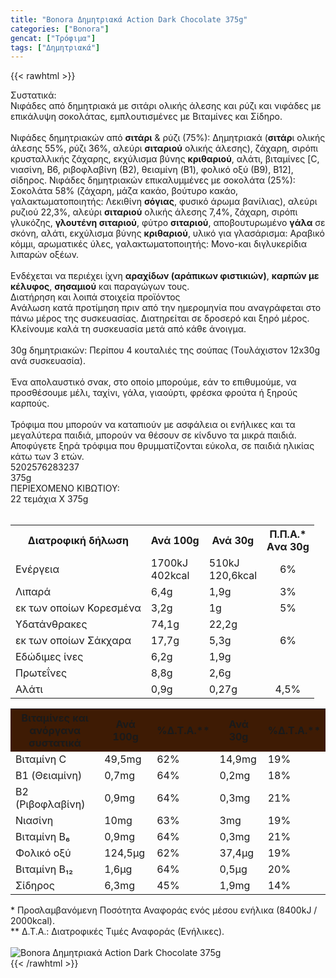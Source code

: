 ```yaml
---
title: "Bonora Δημητριακά Action Dark Chocolate 375g"
categories: ["Bonora"]
gencat: ["Τρόφιμα"]
tags: ["Δημητριακά"]
---
```

{{< rawhtml >}}

<div class="sload55"><div class="product"><div id="sistatika">Συστατικά:</div><div class="alltext">Νιφάδες από δημητριακά με σιτάρι ολικής άλεσης και ρύζι και νιφάδες με επικάλυψη σοκολάτας, εμπλουτισμένες με Βιταμίνες και Σίδηρο.<br><br>Νιφάδες δημητριακών από <b>σιτάρι</b> &amp; ρύζι (75%): Δημητριακά (<b>σιτάρ</b>ι ολικής άλεσης 55%, ρύζι 36%, αλεύρι <b>σιταριού</b> ολικής άλεσης), ζάχαρη, σιρόπι κρυσταλλικής ζάχαρης, εκχύλισμα βύνης <b>κριθαριού</b>, αλάτι, βιταμίνες [C, νιασίνη, B6, ριβοφλαβίνη (Β2), θειαμίνη (B1), φολικό οξύ (Β9), Β12], σίδηρος. Νιφάδες δημητριακών επικαλυμμένες με σοκολάτα (25%): Σοκολάτα 58% (ζάχαρη, μάζα κακάο, βούτυρο κακάο, γαλακτωματοποιητής: Λεκιθίνη <b>σόγιας</b>, φυσικό άρωμα βανίλιας), αλεύρι ρυζιού 22,3%, αλεύρι <b>σιταριού</b> ολικής άλεσης 7,4%, ζάχαρη, σιρόπι γλυκόζης, <b>γλουτένη σιταριού</b>, φύτρο <b>σιταριού</b>, αποβουτυρωμένο <b>γάλα</b> σε σκόνη, αλάτι, εκχύλισμα βύνης <b>κριθαριού</b>, υλικό για γλασάρισμα: Αραβικό κόμμι, αρωματικές ύλες, γαλακτωματοποιητής: Μονο-και διγλυκερίδια λιπαρών οξέων.<br><br>Ενδέχεται να περιέχει ίχνη <b>αραχίδων (αράπικων φιστικιών)</b>, <b>καρπών με κέλυφος</b>, <b>σησαμιού</b> και παραγώγων τους.</div><div id="loipa">Διατήρηση και λοιπά στοιχεία προϊόντος</div><div class="alltext">Aνάλωση κατά προτίμηση πριν από την ημερομηνία που αναγράφεται στο πάνω μέρος της συσκευασίας. Διατηρείται σε δροσερό και ξηρό μέρος. Κλείνουμε καλά τη συσκευασία μετά από κάθε άνοιγμα.<br><br>30g δημητριακών: Περίπου 4 κουταλιές της σούπας (Τουλάχιστον 12x30g ανά συσκευασία).<br><br>Ένα απολαυστικό σνακ, στο οποίο μπορούμε, εάν το επιθυμούμε, να προσθέσουμε μέλι, ταχίνι, γάλα, γιαούρτι, φρέσκα φρούτα ή ξηρούς καρπούς.<br><br>Τρόφιμα που μπορούν να καταπιούν με ασφάλεια οι ενήλικες και τα μεγαλύτερα παιδιά, μπορούν να θέσουν σε κίνδυνο τα μικρά παιδιά. Αποφύγετε ξηρά τρόφιμα που θρυμματίζονται εύκολα, σε παιδιά ηλικίας κάτω των 3 ετών.</div><div id="barcode"><div id="barimage1"></div><span id="bartext">5202576283237</span></div><div id="varos"><div id="varosimage1"></div><span id="varostext">375g</span></div><div id="kivotio">ΠΕΡΙΕΧΟΜΕΝΟ ΚΙΒΩΤΙΟΥ:<br>22 τεμάχια Χ 375g</div><br><div class="tabout"><table id="diatable"><tbody><tr><th>Διατροφική δήλωση</th><th>Ανά 100g</th><th>Ανά 30g</th><th>Π.Π.Α.*<br>Aνα 30g</th></tr><tr><td class="texr2">Ενέργεια</td><td class="texr">1700kJ<br>402kcal</td><td class="texr">510kJ<br>120,6kcal</td><td class="texr" style="text-align:center">6%</td></tr><tr><td class="texr2">Λιπαρά</td><td class="texr">6,4g</td><td class="texr">1,9g</td><td class="texr" style="text-align:center">3%</td></tr><tr><td class="gray">εκ των οποίων Κορεσµένα</td><td class="gray2">3,2g</td><td class="gray2">1g</td><td class="gray2" style="text-align:center">5%</td></tr><tr><td class="texr2">Yδατάνθρακες</td><td class="texr">74,1g</td><td class="texr">22,2g</td><td class="texr" style="text-align:center"></td></tr><tr><td class="gray">εκ των οποίων Σάκχαρα</td><td class="gray2">17,7g</td><td class="gray2">5,3g</td><td class="gray2" style="text-align:center">6%</td></tr><tr><td class="texr2">Eδώδιμες ίνες</td><td class="texr">6,2g</td><td class="texr">1,9g</td><td class="texr" style="text-align:center"></td></tr><tr><td class="texr2">Πρωτεΐνες</td><td class="texr">8,8g</td><td class="texr">2,6g</td><td class="texr" style="text-align:center"></td></tr><tr><td class="texr2">Αλάτι</td><td class="texr">0,9g</td><td class="texr">0,27g</td><td class="texr" style="text-align:center">4,5%</td></tr></tbody></table></div><div class="keno"></div><div class="tabout"><table id="diatable"><tbody><tr><th style="background:#3e1b04">Βιταμίνες και<br>ανόργανα συστατικά</th><th style="background:#3e1b04">Ανά 100g</th><th style="background:#3e1b04">%Δ.Τ.Α.**</th><th style="background:#3e1b04">Ανά 30g</th><th style="background:#3e1b04">%Δ.Τ.Α.**</th></tr><tr><td class="texr2">Βιταμίνη C</td><td class="texr">49,5mg</td><td class="texr">62%</td><td class="texr">14,9mg</td><td class="texr">19%</td></tr><tr><td class="texr2">B1 (Θειαμίνη)</td><td class="texr">0,7mg</td><td class="texr">64%</td><td class="texr">0,2mg</td><td class="texr">18%</td></tr><tr><td class="texr2">B2 (Ριβοφλαβίνη)</td><td class="texr">0,9mg</td><td class="texr">64%</td><td class="texr">0,3mg</td><td class="texr">21%</td></tr><tr><td class="texr2">Νιασίνη</td><td class="texr">10mg</td><td class="texr">63%</td><td class="texr">3mg</td><td class="texr">19%</td></tr><tr><td class="texr2">Βιταμίνη Β₆</td><td class="texr">0,9mg</td><td class="texr">64%</td><td class="texr">0,3mg</td><td class="texr">21%</td></tr><tr><td class="texr2">Φολικό οξύ</td><td class="texr">124,5μg</td><td class="texr">62%</td><td class="texr">37,4μg</td><td class="texr">19%</td></tr><tr><td class="texr2">Βιταμίνη Β₁₂</td><td class="texr">1,6μg</td><td class="texr">64%</td><td class="texr">0,5μg</td><td class="texr">20%</td></tr><tr><td class="texr2">Σίδηρος</td><td class="texr">6,3mg</td><td class="texr">45%</td><td class="texr">1,9mg</td><td class="texr">14%</td></tr></tbody></table></div><div class="alltext">* Προσλαμβανόμενη Ποσότητα Αναφοράς ενός μέσου ενήλικα (8400kJ / 2000kcal).<br>** Δ.Τ.Α.: Διατροφικές Τιμές Αναφοράς (Ενήλικες).</div><br><div class="pimg"><img alt="Bonora Δημητριακά Action Dark Chocolate 375g" title="Bonora Δημητριακά Action Dark Chocolate 375g" src="/media/images/bonora-dhmhtriaka-action-dark-chocolate-375g.jpg"></div></div></div>
{{< /rawhtml >}}


